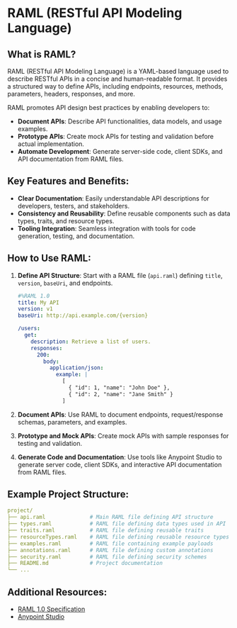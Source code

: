 # RAML (RESTful API Modeling Language)

## What is RAML?

RAML (RESTful API Modeling Language) is a YAML-based language used to describe RESTful APIs in a concise and human-readable format. It provides a structured way to define APIs, including endpoints, resources, methods, parameters, headers, responses, and more.

RAML promotes API design best practices by enabling developers to:

- **Document APIs**: Describe API functionalities, data models, and usage examples.
- **Prototype APIs**: Create mock APIs for testing and validation before actual implementation.
- **Automate Development**: Generate server-side code, client SDKs, and API documentation from RAML files.

## Key Features and Benefits:

- **Clear Documentation**: Easily understandable API descriptions for developers, testers, and stakeholders.
- **Consistency and Reusability**: Define reusable components such as data types, traits, and resource types.
- **Tooling Integration**: Seamless integration with tools for code generation, testing, and documentation.

## How to Use RAML:

1. **Define API Structure**: Start with a RAML file (`api.raml`) defining `title`, `version`, `baseUri`, and endpoints.

   ```yaml
   #%RAML 1.0
   title: My API
   version: v1
   baseUri: http://api.example.com/{version}
   
   /users:
     get:
       description: Retrieve a list of users.
       responses:
         200:
           body:
             application/json:
               example: |
                 [
                   { "id": 1, "name": "John Doe" },
                   { "id": 2, "name": "Jane Smith" }
                 ]
   ```

2. **Document APIs**: Use RAML to document endpoints, request/response schemas, parameters, and examples.

3. **Prototype and Mock APIs**: Create mock APIs with sample responses for testing and validation.

4. **Generate Code and Documentation**: Use tools like Anypoint Studio to generate server code, client SDKs, and interactive API documentation from RAML files.

## Example Project Structure:

```yaml
project/
├── api.raml              # Main RAML file defining API structure
├── types.raml            # RAML file defining data types used in API
├── traits.raml           # RAML file defining reusable traits
├── resourceTypes.raml    # RAML file defining reusable resource types
├── examples.raml         # RAML file containing example payloads
├── annotations.raml      # RAML file defining custom annotations
├── security.raml         # RAML file defining security schemes
├── README.md             # Project documentation
└── ...
```

## Additional Resources:

- [RAML 1.0 Specification](https://raml.org/spec.html)
- [Anypoint Studio](https://www.mulesoft.com/platform/studio)


